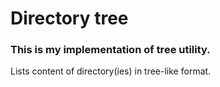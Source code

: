 # Directory tree

### This is my implementation of tree utility.

Lists content of directory(ies) in tree-like format.
